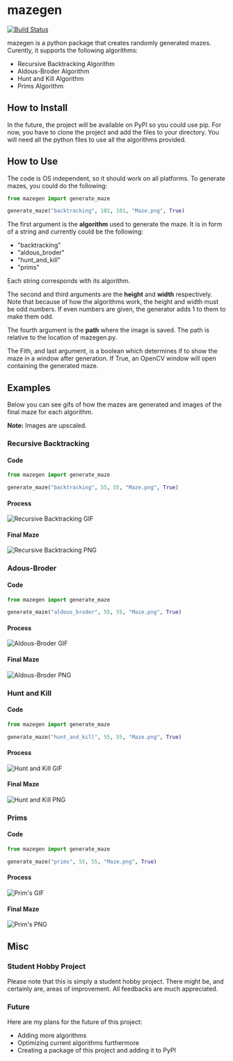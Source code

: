 # mazegen

[![Build Status](https://travis-ci.com/AryanAb/MazeGenerator.svg?branch=master)](https://travis-ci.com/AryanAb/MazeGenerator)

mazegen is a python package that creates randomly generated mazes. Curently, it supports the following algorithms:

* Recursive Backtracking Algorithm
* Aldous-Broder Algorithm
* Hunt and Kill Algorithm
* Prims Algorithm

## How to Install

In the future, the project will be available on PyPI so you could use pip. For now, you have to clone the project and add the files to your directory. You will need all the python files to use all the algorithms provided.

## How to Use

The code is OS independent, so it should work on all platforms. To generate mazes, you could do the following:

```python
from mazegen import generate_maze

generate_maze("backtracking", 101, 101, "Maze.png", True)
```

The first argument is the **algorithm** used to generate the maze. It is in form of a string and currently could be the following:

* "backtracking"
* "aldous_broder"
* "hunt_and_kill"
* "prims"

Each string corresponds with its algorithm.

The second and third arguments are the **height** and **width** respectively. Note that because of how the algorithms work, the height and width must be odd numbers. If even numbers are given, the generator adds 1 to them to make them odd.

The fourth argument is the **path** where the image is saved. The path is relative to the location of <span>mazegen.py</span>.

The Fith, and last argument, is a boolean which determines if to show the maze in a window after generation. If True, an OpenCV window will open containing the generated maze.

## Examples

Below you can see gifs of how the mazes are generated and images of the final maze for each algorithm.

**Note:** Images are upscaled.

### Recursive Backtracking

#### Code

```python
from mazegen import generate_maze

generate_maze("backtracking", 55, 55, "Maze.png", True)
```

#### Process

![Recursive Backtracking GIF](examples/backtracking.gif "Recursive Backtracking Maze")

#### Final Maze

![Recursive Backtracking PNG](examples/backtracking.png "Recursive Backtracking Maze")

### Adous-Broder

#### Code

```python
from mazegen import generate_maze

generate_maze("aldous_broder", 55, 55, "Maze.png", True)
```

#### Process

![Aldous-Broder GIF](examples/aldous_broder.gif "Aldous-Broder Maze")

#### Final Maze

![Aldous-Broder PNG](examples/aldous_broder.png "Aldous-Broder Maze")

### Hunt and Kill

#### Code

```python
from mazegen import generate_maze

generate_maze("hunt_and_kill", 55, 55, "Maze.png", True)
```

#### Process

![Hunt and Kill GIF](examples/hunt_and_kill.gif "Hunt and Kill Maze")

#### Final Maze

![Hunt and Kill PNG](examples/hunt_and_kill.png "Hunt and Kill Maze")

### Prims

#### Code

```python
from mazegen import generate_maze

generate_maze("prims", 55, 55, "Maze.png", True)
```

#### Process

![Prim's GIF](examples/prims.gif "Prim's Maze")

#### Final Maze

![Prim's PNG](examples/prims.png "Prim's Maze")

## Misc

### Student Hobby Project

Please note that this is simply a student hobby project. There might be, and certainly are, areas of improvement. All feedbacks are much appreciated.

### Future

Here are my plans for the future of this project:

* Adding more algorithms
* Optimizing current algorithms furthermore
* Creating a package of this project and adding it to PyPI
